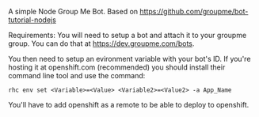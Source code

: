 A simple Node Group Me Bot. Based on https://github.com/groupme/bot-tutorial-nodejs

Requirements:
You will need to setup a bot and attach it to your groupme group. You can do that at https://dev.groupme.com/bots.

You then need to setup an evironment variable with your bot's ID. If you're hosting it at openshift.com (recommended) you should install their command line tool and use the command:

 `rhc env set <Variable>=<Value> <Variable2>=<Value2> -a App_Name`

 You'll have to add openshift as a remote to be able to deploy to openshift.
